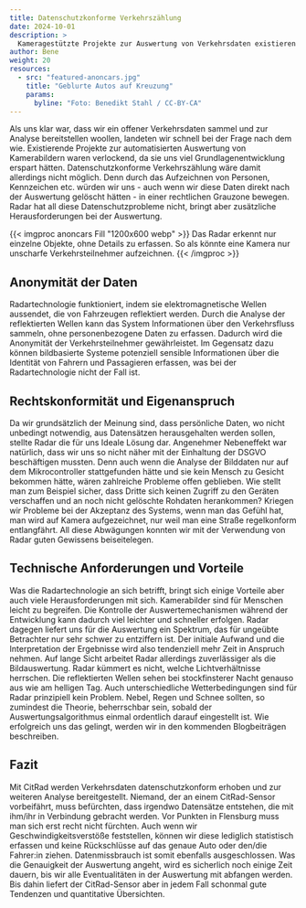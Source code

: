 ```yaml
---
title: Datenschutzkonforme Verkehrszählung
date: 2024-10-01
description: >
  Kameragestützte Projekte zur Auswertung von Verkehrsdaten existieren als kommerzielle und Open Source Projekte. Wir haben uns bewusst dagegen entschieden, auf diesen Projekte aufzubauen, da sie diverse Probleme mit dem Datenschutz mit sich bringen. Wir haben uns bewusst dafür entschieden, Radar als Grundtechnologie zu verwenden. Den Radar erlaubt uns, Verkehrsdaten zu sammeln, ohne dabei Persönlichkeitsrechte zu verletzen. 
author: Bene
weight: 20
resources:
  - src: "featured-anoncars.jpg"
    title: "Geblurte Autos auf Kreuzung"
    params:
      byline: "Foto: Benedikt Stahl / CC-BY-CA"
---
```

Als uns klar war, dass wir ein offener Verkehrsdaten sammel und zur Analyse bereitstellen woollen, landeten wir schnell bei der Frage nach dem wie. Existierende Projekte zur automatisierten Auswertung von Kamerabildern waren verlockend, da sie uns viel Grundlagenentwicklung erspart hätten. Datenschutzkonforme Verkehrszählung wäre damit allerdings nicht möglich. Denn durch das Aufzeichnen von Personen, Kennzeichen etc. würden wir uns - auch wenn wir diese Daten direkt nach der Auswertung gelöscht hätten - in einer rechtlichen Grauzone bewegen. Radar hat all diese Datenschutzprobleme nicht, bringt aber zusätzliche Herausforderungen bei der Auswertung.   

{{< imgproc anoncars Fill "1200x600 webp" >}}
Das Radar erkennt nur einzelne Objekte, ohne Details zu erfassen. So als könnte eine Kamera nur unscharfe Verkehrsteilnehmer aufzeichnen.
{{< /imgproc >}}

## Anonymität der Daten

Radartechnologie funktioniert, indem sie elektromagnetische Wellen aussendet, die von Fahrzeugen reflektiert werden. Durch die Analyse der reflektierten Wellen kann das System Informationen über den Verkehrsfluss sammeln, ohne personenbezogene Daten zu erfassen. Dadurch wird die Anonymität der Verkehrsteilnehmer gewährleistet. Im Gegensatz dazu können bildbasierte Systeme potenziell sensible Informationen über die Identität von Fahrern und Passagieren erfassen, was bei der Radartechnologie nicht der Fall ist.

## Rechtskonformität und Eigenanspruch 

Da wir grundsätzlich der Meinung sind, dass persönliche Daten, wo nicht unbedingt notwendig, aus Datensätzen herausgehalten werden sollen, stellte Radar die für uns Ideale Lösung dar. Angenehmer Nebeneffekt war natürlich, dass wir uns so nicht näher mit der Einhaltung der DSGVO beschäftigen mussten. Denn auch wenn die Analyse der Bilddaten nur auf dem Mikrocontroller stattgefunden hätte und sie kein Mensch zu Gesicht bekommen hätte, wären zahlreiche Probleme offen geblieben. Wie stellt man zum Beispiel sicher, dass Dritte sich keinen Zugriff zu den Geräten verschaffen und an noch nicht gelöschte Rohdaten herankommen? Kriegen wir Probleme bei der Akzeptanz des Systems, wenn man das Gefühl hat, man wird auf Kamera aufgezeichnet, nur weil man eine Straße regelkonform entlangfährt. All diese Abwägungen konnten wir mit der Verwendung von Radar guten Gewissens beiseitelegen. 

## Technische Anforderungen und Vorteile

Was die Radartechnologie an sich betrifft, bringt sich einige Vorteile aber auch viele Herausforderungen mit sich. Kamerabilder sind für Menschen leicht zu begreifen. Die Kontrolle der Auswertemechanismen während der Entwicklung kann dadurch viel leichter und schneller erfolgen. Radar dagegen liefert uns für die Auswertung ein Spektrum, das für ungeübte Betrachter nur sehr schwer zu entziffern ist. Der initiale Aufwand und die Interpretation der Ergebnisse wird also tendenziell mehr Zeit in Anspruch nehmen. Auf lange Sicht arbeitet Radar allerdings zuverlässiger als die Bildauswertung. Radar kümmert es nicht, welche Lichtverhältnisse herrschen. Die reflektierten Wellen sehen bei stockfinsterer Nacht genauso aus wie am helligen Tag. Auch unterschiedliche Wetterbedingungen sind für Radar prinzipiell kein Problem. Nebel, Regen und Schnee sollten, so zumindest die Theorie, beherrschbar sein, sobald der Auswertungsalgorithmus einmal ordentlich darauf eingestellt ist. Wie erfolgreich uns das gelingt, werden wir in den kommenden Blogbeiträgen beschreiben.

## Fazit

Mit CitRad werden Verkehrsdaten datenschutzkonform erhoben und zur weiteren Analyse bereitgestellt. Niemand, der an einem CitRad-Sensor vorbeifährt, muss befürchten, dass irgendwo Datensätze entstehen, die mit ihm/ihr in Verbindung gebracht werden. Vor Punkten in Flensburg muss man sich erst recht nicht fürchten. Auch wenn wir Geschwindigkeitsverstöße feststellen, können wir diese lediglich statistisch erfassen und keine Rückschlüsse auf das genaue Auto oder den/die Fahrer:in ziehen. Datenmissbrauch ist somit ebenfalls ausgeschlossen.
Was die Genauigkeit der Auswertung angeht, wird es sicherlich noch einige Zeit dauern, bis wir alle Eventualitäten in der Auswertung mit abfangen werden. Bis dahin liefert der CitRad-Sensor aber in jedem Fall schonmal gute Tendenzen und quantitative Übersichten. 